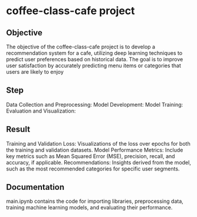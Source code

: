 # coffee-class-cafe project
## Objective
The objective of the coffee-class-cafe project is to develop a recommendation system for a cafe, utilizing deep learning techniques to predict user preferences based on historical data. The goal is to improve user satisfaction by accurately predicting menu items or categories that users are likely to enjoy

## Step
Data Collection and Preprocessing:
Model Development:
Model Training:
Evaluation and Visualization:
## Result
Training and Validation Loss: Visualizations of the loss over epochs for both the training and validation datasets.
Model Performance Metrics: Include key metrics such as Mean Squared Error (MSE), precision, recall, and accuracy, if applicable.
Recommendations: Insights derived from the model, such as the most recommended categories for specific user segments.

## Documentation
main.ipynb contains the code for importing libraries, preprocessing data, training machine learning models, and evaluating their performance.